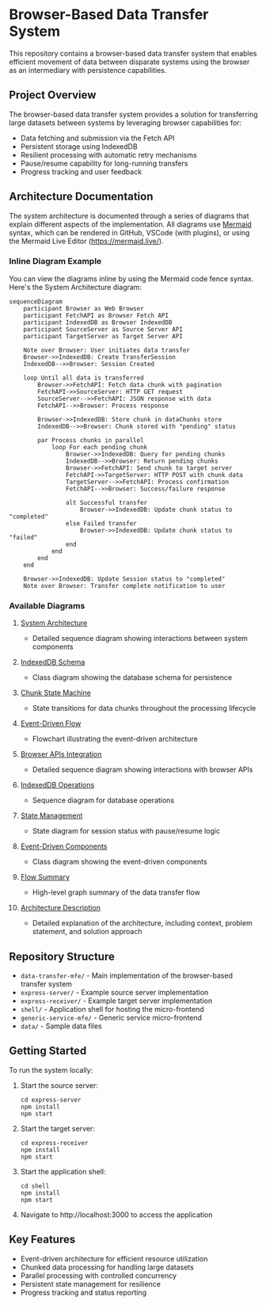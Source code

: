 # Browser-Based Data Transfer System

This repository contains a browser-based data transfer system that enables efficient movement of data between disparate systems using the browser as an intermediary with persistence capabilities.

## Project Overview

The browser-based data transfer system provides a solution for transferring large datasets between systems by leveraging browser capabilities for:

- Data fetching and submission via the Fetch API
- Persistent storage using IndexedDB
- Resilient processing with automatic retry mechanisms
- Pause/resume capability for long-running transfers
- Progress tracking and user feedback

## Architecture Documentation

The system architecture is documented through a series of diagrams that explain different aspects of the implementation. All diagrams use [Mermaid](https://mermaid-js.github.io/) syntax, which can be rendered in GitHub, VSCode (with plugins), or using the Mermaid Live Editor (https://mermaid.live/).

### Inline Diagram Example

You can view the diagrams inline by using the Mermaid code fence syntax. Here's the System Architecture diagram:

```mermaid
sequenceDiagram
    participant Browser as Web Browser
    participant FetchAPI as Browser Fetch API
    participant IndexedDB as Browser IndexedDB
    participant SourceServer as Source Server API
    participant TargetServer as Target Server API
    
    Note over Browser: User initiates data transfer
    Browser->>IndexedDB: Create TransferSession
    IndexedDB-->>Browser: Session Created
    
    loop Until all data is transferred
        Browser->>FetchAPI: Fetch data chunk with pagination
        FetchAPI->>SourceServer: HTTP GET request
        SourceServer-->>FetchAPI: JSON response with data
        FetchAPI-->>Browser: Process response
        
        Browser->>IndexedDB: Store chunk in dataChunks store
        IndexedDB-->>Browser: Chunk stored with "pending" status
        
        par Process chunks in parallel
            loop For each pending chunk
                Browser->>IndexedDB: Query for pending chunks
                IndexedDB-->>Browser: Return pending chunks
                Browser->>FetchAPI: Send chunk to target server
                FetchAPI->>TargetServer: HTTP POST with chunk data
                TargetServer-->>FetchAPI: Process confirmation
                FetchAPI-->>Browser: Success/failure response
                
                alt Successful transfer
                    Browser->>IndexedDB: Update chunk status to "completed"
                else Failed transfer
                    Browser->>IndexedDB: Update chunk status to "failed"
                end
            end
        end
    end
    
    Browser->>IndexedDB: Update Session status to "completed"
    Note over Browser: Transfer complete notification to user
```

### Available Diagrams

1. [System Architecture](data-transfer-mfe/diagrams/1-system-architecture.mmd)
   - Detailed sequence diagram showing interactions between system components

2. [IndexedDB Schema](data-transfer-mfe/diagrams/2-indexeddb-schema.mmd)
   - Class diagram showing the database schema for persistence

3. [Chunk State Machine](data-transfer-mfe/diagrams/3-chunk-state-machine.mmd)
   - State transitions for data chunks throughout the processing lifecycle

4. [Event-Driven Flow](data-transfer-mfe/diagrams/4-event-driven-flow.mmd)
   - Flowchart illustrating the event-driven architecture

5. [Browser APIs Integration](data-transfer-mfe/diagrams/5-browser-apis-integration.mmd)
   - Detailed sequence diagram showing interactions with browser APIs

6. [IndexedDB Operations](data-transfer-mfe/diagrams/6-indexeddb-operations.mmd)
   - Sequence diagram for database operations

7. [State Management](data-transfer-mfe/diagrams/7-state-management.mmd)
   - State diagram for session status with pause/resume logic

8. [Event-Driven Components](data-transfer-mfe/diagrams/8-event-driven-components.mmd)
   - Class diagram showing the event-driven components

9. [Flow Summary](data-transfer-mfe/diagrams/9-flow-summary.mmd)
   - High-level graph summary of the data transfer flow

10. [Architecture Description](data-transfer-mfe/diagrams/architecture-description.md)
    - Detailed explanation of the architecture, including context, problem statement, and solution approach

## Repository Structure

- `data-transfer-mfe/` - Main implementation of the browser-based transfer system
- `express-server/` - Example source server implementation
- `express-receiver/` - Example target server implementation
- `shell/` - Application shell for hosting the micro-frontend
- `generic-service-mfe/` - Generic service micro-frontend
- `data/` - Sample data files

## Getting Started

To run the system locally:

1. Start the source server:
   ```
   cd express-server
   npm install
   npm start
   ```

2. Start the target server:
   ```
   cd express-receiver
   npm install
   npm start
   ```

3. Start the application shell:
   ```
   cd shell
   npm install
   npm start
   ```

4. Navigate to http://localhost:3000 to access the application

## Key Features

- Event-driven architecture for efficient resource utilization
- Chunked data processing for handling large datasets
- Parallel processing with controlled concurrency
- Persistent state management for resilience
- Progress tracking and status reporting 